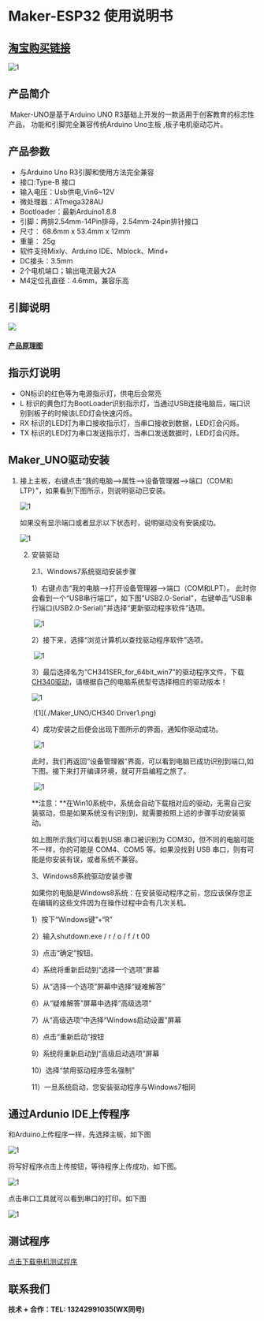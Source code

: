 # Maker-ESP32 使用说明书

## [淘宝购买链接](https://item.taobao.com/item.htm?spm=a1z10.5-c-s.w4002-21556097795.26.23ae6b0dJkBCqZ&id=680974076367)

![1](./Maker_UNO/Maker_UNO.png)

## 产品简介

​	Maker-UNO是基于Arduino UNO R3基础上开发的一款适用于创客教育的标志性产品， 功能和引脚完全兼容传统Arduino Uno主板 ,板子电机驱动芯片。

## 产品参数

* 与Arduino Uno R3引脚和使用方法完全兼容
* 接口:Type-B 接口
* 输入电压：Usb供电,Vin6~12V
* 微处理器：ATmega328AU
* Bootloader：最新Arduino1.8.8
* 引脚：两排2.54mm-14Pin排母，2.54mm-24pin排针接口
* 尺寸： 68.6mm x 53.4mm x 12mm
* 重量： 25g
* 软件支持Mixly、Arduino IDE、Mblock、Mind+
* DC接头：3.5mm
* 2个电机端口；输出电流最大2A
* M4定位孔直径：4.6mm，兼容乐高

## 引脚说明 

![ ](./Maker_UNO/Maker_UNO_标注图.png)



#### **[产品原理图](./Maker_UNO/Maker_Uno.pdf)**

## 指示灯说明

- ON标识的红色等为电源指示灯，供电后会常亮
- L 标识的黄色灯为BootLoader识别指示灯，当通过USB连接电脑后，端口识别到板子的时候该LED灯会快速闪烁。
- RX 标识的LED灯为串口接收指示灯，当串口接收到数据，LED灯会闪烁。
- TX 标识的LED灯为串口发送指示灯，当串口发送数据时，LED灯会闪烁。

## Maker_UNO驱动安装

1. 接上主板，右键点击“我的电脑-->属性-->设备管理器-->端口（COM和LTP）”，如果看到下图所示，则说明驱动已安装。

   ![1](./Maker_UNO/port.jpg)

   如果没有显示端口或者显示以下状态时，说明驱动没有安装成功。

   ![1](./Maker_UNO/unport.jpg)

   2. 安装驱动

      2.1、Windows7系统驱动安装步骤

      1）右键点击“我的电脑-->打开设备管理器-->端口（COM和LPT）。 此时你会看到一个“USB串行端口”，如下图"USB2.0-Serial"，右键单击“USB串行端口(USB2.0-Serial)”并选择“更新驱动程序软件”选项。

      ​                ![1](./Maker_UNO/step1.jpg) 

      2）接下来，选择“浏览计算机以查找驱动程序软件”选项。

      ​                         ![1](./Maker_UNO/step2.jpg) 

      3）最后选择名为“CH341SER_for_64bit_win7”的驱动程序文件，下载[CH340驱动](https://github.com/emakefun/maker-uno/releases/download/v1.0.0/CH340_Driver.zip)，请根据自己的电脑系统型号选择相应的驱动版本！

      <img src="./Maker_UNO/CH340 Driver.png" alt="1" />

      ​             ![1](./Maker_UNO/CH340 Driver1.png) 

      4）成功安装之后便会出现下图所示的界面，通知你驱动成功。

      ​                    ![1](./Maker_UNO/step5.jpg) 

      此时，我们再返回“设备管理器”界面，可以看到电脑已成功识别到端口,如下图。接下来打开编译环境，就可开启编程之旅了。

      ​        ![1](./Maker_UNO/step6.jpg) 

      **注意：**在Win10系统中，系统会自动下载相对应的驱动，无需自己安装驱动，但是如果系统没有识别到，就需要按照上述的步骤手动安装驱动。

      如上图所示我们可以看到USB 串口被识别为 COM30，但不同的电脑可能不一样，你的可能是 COM4、COM5 等。如果没找到 USB 串口，则有可能是你安装有误，或者系统不兼容。

      3、Windows8系统驱动安装步骤

      如果你的电脑是Windows8系统：在安装驱动程序之前，您应该保存您正在编辑的这些文件因为在操作过程中会有几次关机。

      1）按下“Windows键”+“R”

      2）输入shutdown.exe / r / o / f / t 00

      3）点击“确定”按钮。

      4）系统将重新启动到“选择一个选项”屏幕

      5）从“选择一个选项”屏幕中选择“疑难解答”

      6）从“疑难解答”屏幕中选择“高级选项”

      7）从“高级选项”中选择“Windows启动设置”屏幕

      8）点击“重新启动”按钮

      9）系统将重新启动到“高级启动选项”屏幕

      10）选择“禁用驱动程序签名强制”

      11）一旦系统启动，您安装驱动程序与Windows7相同

## 通过Ardunio IDE上传程序

和Arduino上传程序一样，先选择主板，如下图

![1](./Maker_UNO/11.png)

将写好程序点击上传按钮，等待程序上传成功，如下图。

![1](./Maker_UNO/22.png)

点击串口工具就可以看到串口的打印。如下图

![1](./Maker_UNO/17.png)

## 测试程序

[点击下载电机测试程序](https://github.com/emakefun/maker-uno/releases/download/v1.0.0/DC_MotorTest.zip)

## 联系我们

**技术 + 合作：TEL:  13242991035(WX同号)**